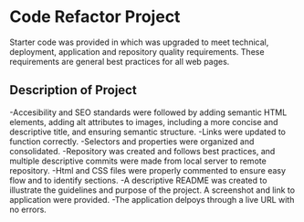 # Code Refactor Project
Starter code was provided in which was upgraded to meet technical, deployment, application and repository quality requirements. These requirements are general best practices for all web pages. 

## Description of Project
-Accesibility and SEO standards were followed by adding semantic HTML elements, adding alt attributes to images, including a more concise and descriptive title, and ensuring semantic structure.
-Links were updated to function correctly.
-Selectors and properties were organized and consolidated.
-Repository was created and follows best practices, and multiple descriptive commits were made from local server to remote repository. 
-Html and CSS files were properly commented to ensure easy flow and to identify sections.
-A descriptive README was created to illustrate the guidelines and purpose of the project. A screenshot and link to application were provided. 
-The application delpoys through a live URL with no errors.
